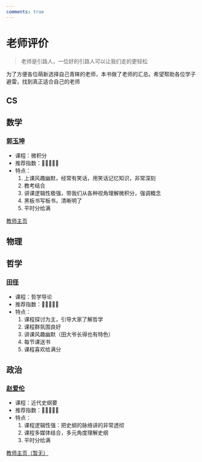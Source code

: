 ```yaml
---
comments: true
---
```


# **老师评价**

> 老师是引路人，一位好的引路人可以让我们走的更轻松

为了方便各位萌新选择自己青睐的老师，本书做了老师的汇总。希望帮助各位学子避雷，找到真正适合自己的老师

## **CS**

## **数学**

### **[郭玉坤](https://homepage.hit.edu.cn/guoyukun?lang=zh)**
- 课程：微积分
- 推荐指数：🌟🌟🌟🌟🌟
- 特点：
    1.  上课风趣幽默，经常有笑话，用笑话记忆知识，非常深刻
    2.  教考结合
    3.  讲课逻辑性极强，带我们从各种视角理解微积分，强调概念
    4.  黑板书写板书，清晰明了
    5.  平时分给满

[教师主页](https://homepage.hit.edu.cn/guoyukun?lang=zh)

## **物理**

## **哲学**

### **[田径]()**
- 课程：哲学导论
- 推荐指数：🌟🌟🌟🌟🌟
- 特点：
    1.  课程探讨为主，引导大家了解哲学
    2.  课程群氛围良好
    3.  讲课风趣幽默（田大爷长得也有特色）
    4.  每节课送书
    5.  课程喜欢给满分

## **政治**

### **[赵爱伦]()**
- 课程：近代史纲要
- 推荐指数：🌟🌟🌟🌟🌟
- 特点：
    1.  课程逻辑性强：把史纲的脉络讲的非常透彻
    2.  课程多媒体结合，多元角度理解史纲
    3.  平时分给满

[教师主页（暂无）]()
